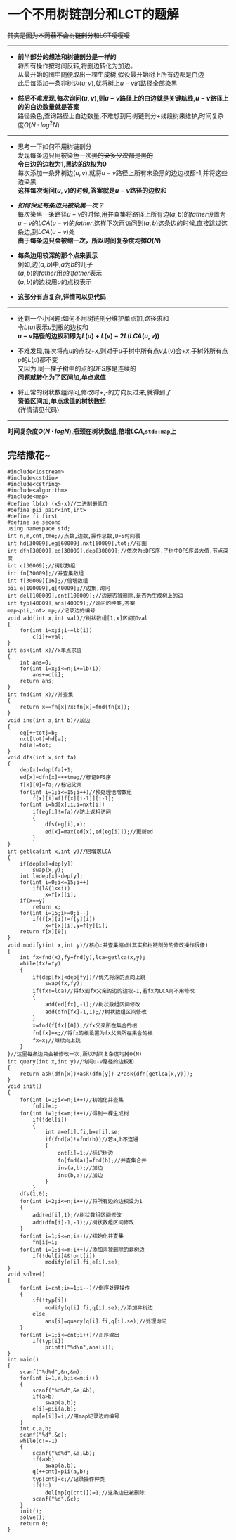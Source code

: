 # 一个不用树链剖分和LCT的题解
~~其实是因为本蒟蒻不会树链剖分和LCT嘤嘤嘤~~

---

* **前半部分的想法和树链剖分是一样的**  
将所有操作按时间反转,将删边转化为加边。  
从最开始的图中随便取出一棵生成树,假设最开始树上所有边都是白边  
此后每添加一条非树边$(u,v)$,就将树上$u-v$的路径全部染黑  

* **然后不难发现,每次询问$(u,v)$,则$u-v$路径上的白边就是关键航线,$u-v$路径上的的白边数量就是答案**  
路径染色,查询路径上白边数量,不难想到用树链剖分+线段树来维护,时间复杂度$O(N\cdot log^2N)$

---

* 思考一下如何不用树链剖分  
发现每条边只用被染色一次~~黑的染多少次都是黑的~~  
**令白边的边权为1,黑边的边权为0**  
每次添加一条非树边$(u,v)$,就将$u-v$路径上所有未染黑的边边权都-1,并将这些边染黑   
**这样每次询问$(u,v)$的时候,答案就是$u-v$路径的边权和**

* ***如何保证每条边只被染黑一次？***  
每次染黑一条路径$u-v$的时候,用并查集将路径上所有边$(a,b)$的$father$设置为$u-v$的$LCA(u-v)$的$father$,这样下次再访问到$(a,b)$这条边的时候,直接跳过这条边,到$LCA(u-v)$处  
**由于每条边只会被缩一次，所以时间复杂度均摊$O(N)$**
* **每条边用较深的那个点来表示**  
例如,边$(a,b)$中,$a$为$b$的儿子  
$(a,b)$的$father$用$a$的$father$表示  
$(a,b)$的边权用$a$的点权表示

* **这部分有点复杂,详情可以见代码**

---
* 还剩一个小问题:如何不用树链剖分维护单点加,路径求和  
令$L(u)$表示$u$到根的边权和  
**$u-v$路径的边权和即为$L(u)+L(v)-2L(LCA(u,v))$**

* 不难发现,每次将点$u$的点权$+x$,则对于$u$子树中所有点$v$,$L(v)$会$+x$,子树外所有点$p$的$L(p)$都不变  
又因为,同一棵子树中的点的$DFS$序是连续的  
**问题就转化为了区间加,单点求值**

* 将正常的树状数组询问,修改时+,-的方向反过来,就得到了  
**资瓷区间加,单点求值的树状数组**  
(详情请见代码)

---

**时间复杂度$O(N\cdot logN)$,瓶颈在树状数组,倍增$LCA$,`std::map`上**

## 完结撒花~
```
#include<iostream>
#include<cstdio>
#include<cstring>
#include<algorithm>
#include<map>
#define lb(x) (x&-x)//二进制最低位
#define pii pair<int,int>
#define fi first
#define se second
using namespace std;
int n,m,cnt,tme;//点数,边数,操作总数,DFS时间戳
int hd[30009],eg[60009],nxt[60009],tot;//存图
int dfn[30009],ed[30009],dep[30009];//依次为:DFS序,子树中DFS序最大值,节点深度
int c[30009];//树状数组
int fn[30009];//并查集数组
int f[30009][16];//倍增数组
pii e[100009],q[40009];//边集,询问
int del[100009],ont[100009];//边是否被删除,是否为生成树上的边
int typ[40009],ans[40009];//询问的种类,答案
map<pii,int> mp;//记录边的编号
void add(int x,int val)//树状数组[1,x]区间加val
{
    for(int i=x;i;i-=lb(i))
        c[i]+=val;
}
int ask(int x)//x单点求值
{
    int ans=0;
    for(int i=x;i<=n;i+=lb(i))
        ans+=c[i];
    return ans;
}
int fnd(int x)//并查集
{
    return x==fn[x]?x:fn[x]=fnd(fn[x]);
}
void ins(int a,int b)//加边
{
    eg[++tot]=b;
    nxt[tot]=hd[a];
    hd[a]=tot;
}
void dfs(int x,int fa)
{
    dep[x]=dep[fa]+1;
    ed[x]=dfn[x]=++tme;//标记DFS序
    f[x][0]=fa;//标记父亲
    for(int i=1;i<=15;i++)//预处理倍增数组
        f[x][i]=f[f[x][i-1]][i-1];
    for(int i=hd[x];i;i=nxt[i])
        if(eg[i]!=fa)//防止返祖访问
        {
            dfs(eg[i],x);
            ed[x]=max(ed[x],ed[eg[i]]);//更新ed
        }
}
int getlca(int x,int y)//倍增求LCA
{
    if(dep[x]<dep[y])
        swap(x,y);
    int l=dep[x]-dep[y];
    for(int i=0;i<=15;i++)
        if(l&(1<<i))
            x=f[x][i];
    if(x==y)
        return x;
    for(int i=15;i>=0;i--)
        if(f[x][i]!=f[y][i])
            x=f[x][i],y=f[y][i];
    return f[x][0];
}
void modify(int x,int y)//核心:并查集缩点(其实和树链剖分的修改操作很像)
{
    int fx=fnd(x),fy=fnd(y),lca=getlca(x,y);
    while(fx!=fy)
    {
        if(dep[fx]<dep[fy])//优先将深的点向上跳
            swap(fx,fy);
        if(fx!=lca)//将fx到fx父亲的边的边权-1,若fx为LCA则不用修改
        {
            add(ed[fx],-1);//树状数组区间修改
            add(dfn[fx]-1,1);//树状数组区间修改
        }
        x=fnd(f[fx][0]);//fx父亲所在集合的根
        fn[fx]=x;//将fx的根设置为fx父亲所在集合的根
        fx=x;//继续向上跳
    }
}//这里每条边只会被修改一次,所以时间复杂度均摊O(N)
int query(int x,int y)//询问u-v路径的边权和
{
    return ask(dfn[x])+ask(dfn[y])-2*ask(dfn[getlca(x,y)]);
}
void init()
{
    for(int i=1;i<=n;i++)//初始化并查集
        fn[i]=i;
    for(int i=1;i<=m;i++)//得到一棵生成树
        if(!del[i])
        {
            int a=e[i].fi,b=e[i].se;
            if(fnd(a)!=fnd(b))//若a,b不连通
            {
                ont[i]=1;//标记树边
                fn[fnd(a)]=fnd(b);//并查集合并
                ins(a,b);//加边
                ins(b,a);//加边
            }
        }
    dfs(1,0);
    for(int i=2;i<=n;i++)//将所有边的边权设为1
    {
        add(ed[i],1);//树状数组区间修改
        add(dfn[i]-1,-1);//树状数组区间修改
    }
    for(int i=1;i<=n;i++)//初始化并查集
        fn[i]=i;
    for(int i=1;i<=m;i++)//添加未被删除的非树边
        if(!del[i]&&!ont[i])
            modify(e[i].fi,e[i].se);
}
void solve()
{
    for(int i=cnt;i>=1;i--)//倒序处理操作
    {
        if(!typ[i])
            modify(q[i].fi,q[i].se);//添加非树边
        else
            ans[i]=query(q[i].fi,q[i].se);//处理询问
    }
    for(int i=1;i<=cnt;i++)//正序输出
        if(typ[i])
            printf("%d\n",ans[i]);
}
int main()
{
    scanf("%d%d",&n,&m);
    for(int i=1,a,b;i<=m;i++)
    {
        scanf("%d%d",&a,&b);
        if(a>b)
            swap(a,b);
        e[i]=pii(a,b);
        mp[e[i]]=i;//用map记录边的编号
    }
    int c,a,b;
    scanf("%d",&c);
    while(c!=-1)
    {
        scanf("%d%d",&a,&b);
        if(a>b)
            swap(a,b);
        q[++cnt]=pii(a,b);
        typ[cnt]=c;//记录操作种类
        if(!c)
            del[mp[q[cnt]]]=1;//这条边已被删除
        scanf("%d",&c);
    }
    init();
    solve();
    return 0;
}
```
